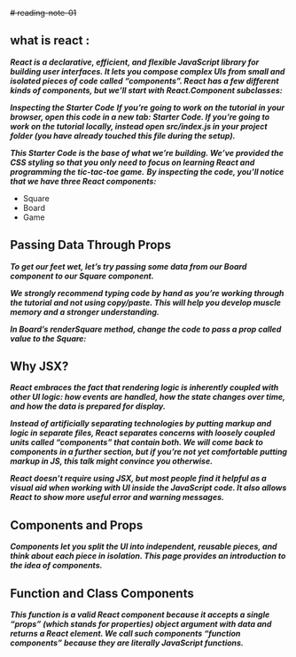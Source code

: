 ~~# reading-note-01~~

## what is react :
***React is a declarative, efficient, and flexible JavaScript library for building user interfaces. It lets you compose complex UIs from small and isolated pieces of code called “components”.
React has a few different kinds of components, but we’ll start with React.Component subclasses:***

***Inspecting the Starter Code***
***If you’re going to work on the tutorial in your browser, open this code in a new tab: Starter Code. If you’re going to work on the tutorial locally, instead open src/index.js in your project folder (you have already touched this file during the setup).***

***This Starter Code is the base of what we’re building. We’ve provided the CSS styling so that you only need to focus on learning React and programming the tic-tac-toe game.***
***By inspecting the code, you’ll notice that we have three React components:***

* Square
* Board
* Game




## Passing Data Through Props
***To get our feet wet, let’s try passing some data from our Board component to our Square component.***

***We strongly recommend typing code by hand as you’re working through the tutorial and not using copy/paste. This will help you develop muscle memory and a stronger understanding.***

***In Board’s renderSquare method, change the code to pass a prop called value to the Square:***
  
  ## Why JSX?
***React embraces the fact that rendering logic is inherently coupled with other UI logic: how events are handled, how the state changes over time, and how the data is prepared for display.***

***Instead of artificially separating technologies by putting markup and logic in separate files, React separates concerns with loosely coupled units called “components” that contain both. We will come back to components in a further section, but if you’re not yet comfortable putting markup in JS, this talk might convince you otherwise.***

***React doesn’t require using JSX, but most people find it helpful as a visual aid when working with UI inside the JavaScript code. It also allows React to show more useful error and warning messages.***

## Components and Props
***Components let you split the UI into independent, reusable pieces, and think about each piece in isolation. This page provides an introduction to the idea of components.***

## Function and Class Components
***This function is a valid React component because it accepts a single “props” (which stands for properties) object argument with data and returns a React element. We call such components “function components” because they are literally JavaScript functions.***
